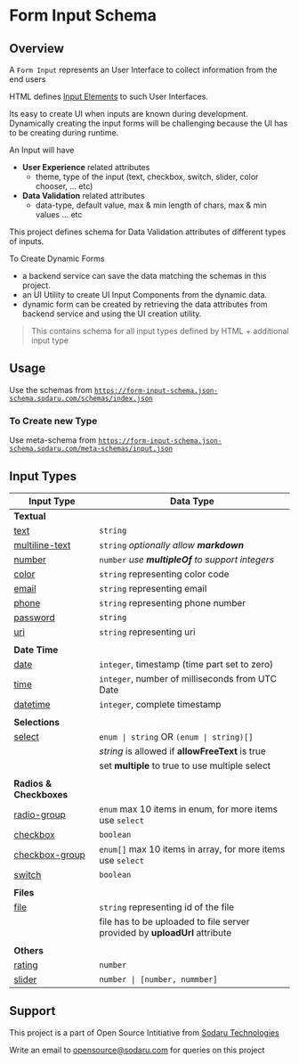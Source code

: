 # Form Input Schema

## Overview

A `Form Input` represents an User Interface to collect information from the end users

HTML defines [Input Elements](https://developer.mozilla.org/en-US/docs/Web/HTML/Element#forms) to such User Interfaces.

Its easy to create UI when inputs are known during development. Dynamically creating the input forms will be challenging because the UI has to be creating during runtime.

An Input will have

- **User Experience** related attributes
  - theme, type of the input (text, checkbox, switch, slider, color chooser, ... etc)
- **Data Validation** related attributes
  - data-type, default value, max & min length of chars, max & min values ... etc

This project defines schema for Data Validation attributes of different types of inputs.

To Create Dynamic Forms

- a backend service can save the data matching the schemas in this project.
- an UI Utility to create UI Input Components from the dynamic data.
- dynamic form can be created by retrieving the data attributes from backend service and using the UI creation utility.

> This contains schema for all input types defined by HTML + additional input type

## Usage

Use the schemas from [`https://form-input-schema.json-schema.sodaru.com/schemas/index.json`](https://form-input-schema.json-schema.sodaru.com/schemas/index.json)

### To Create new Type

Use meta-schema from [`https://form-input-schema.json-schema.sodaru.com/meta-schemas/input.json`](https://form-input-schema.json-schema.sodaru.com/meta-schemas/input.json)

## Input Types

| Input Type                                     | Data Type                                                                  |
| ---------------------------------------------- | -------------------------------------------------------------------------- |
| **Textual**                                    |                                                                            |
| [text](/schemas/text.json)                     | `string`                                                                   |
| [multiline-text](/schemas/multiline-text.json) | `string` _optionally allow **markdown**_                                   |
| [number](/schemas/number.json)                 | `number` _use **multipleOf** to support integers_                          |
| [color](/schemas/color.json)                   | `string` representing color code                                           |
| [email](/schemas/email.json)                   | `string` representing email                                                |
| [phone](/schemas/phone.json)                   | `string` representing phone number                                         |
| [password](/schemas/password.json)             | `string`                                                                   |
| [uri](/schemas/uri.json)                       | `string` representing uri                                                  |
|                                                |                                                                            |
| **Date Time**                                  |                                                                            |
| [date](/schemas/date.json)                     | `integer`, timestamp (time part set to zero)                               |
| [time](/schemas/time.json)                     | `integer`, number of milliseconds from UTC Date                            |
| [datetime](/schemas/datetime.json)             | `integer`, complete timestamp                                              |
|                                                |                                                                            |
| **Selections**                                 |                                                                            |
| [select](/schemas/select.json)                 | `enum \| string` OR `(enum \| string)[]`                                   |
|                                                | _string_ is allowed if **allowFreeText** is true                           |
|                                                | set **multiple** to true to use multiple select                            |
|                                                |                                                                            |
| **Radios & Checkboxes**                        |                                                                            |
| [radio-group](/schemas/radio-group.json)       | `enum` max 10 items in enum, for more items use `select`                   |
| [checkbox](/schemas/checkbox.json)             | `boolean`                                                                  |
| [checkbox-group](/schemas/checkbox-group.json) | `enum[]` max 10 items in array, for more items use `select`                |
| [switch](/schemas/switch.json)                 | `boolean`                                                                  |
|                                                |                                                                            |
| **Files**                                      |                                                                            |
| [file](/schemas/file.json)                     | `string` representing id of the file                                       |
|                                                | file has to be uploaded to file server provided by **uploadUrl** attribute |
|                                                |                                                                            |
| **Others**                                     |                                                                            |
| [rating](/schemas/rating.json)                 | `number`                                                                   |
| [slider](/schemas/slider.json)                 | `number \| [number, nummber]`                                              |

## Support

This project is a part of Open Source Intitiative from [Sodaru Technologies](https://sodaru.com)

Write an email to opensource@sodaru.com for queries on this project
